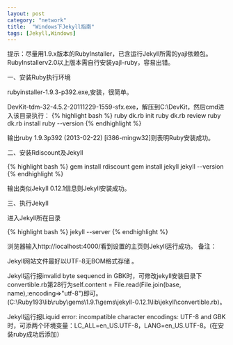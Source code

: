 ```yaml
---
layout: post
category: "network"
title:  "Windows下Jekyll指南"
tags: [Jekyll,Windows]
---
```


提示：尽量用1.9.x版本的RubyInstaller，已含运行Jekyll所需的yajl依赖包。RubyInstallerv2.0以上版本需自行安装yajl-ruby，容易出错。

一、安装Ruby执行环境

rubyinstaller-1.9.3-p392.exe,安装，很简单。

DevKit-tdm-32-4.5.2-20111229-1559-sfx.exe，解压到C:\DevKit，然后cmd进入该目录执行：
{% highlight bash %}
ruby dk.rb init
ruby dk.rb review
ruby dk.rb install
ruby --version
{% endhighlight %}

输出ruby 1.9.3p392 (2013-02-22) [i386-mingw32]则表明Ruby安装成功。

二、安装Rdiscount及Jekyll

{% highlight bash %}
gem install rdiscount
gem install jekyll
jekyll --version
{% endhighlight %}

输出类似Jekyll 0.12.1信息则Jekyll安装成功。

三、执行Jekyll

进入Jekyll所在目录

{% highlight bash %}
jekyll --server
{% endhighlight %}

浏览器输入http://localhost:4000/看到设置的主页则Jekyll运行成功。
备注：

Jekyll网站文件最好以UTF-8无BOM格式存储 。

Jekyll运行报invalid byte sequencd in GBK时，可修改jekyll安装目录下convertible.rb第28行为self.content = File.read(File.join(base, name),:encoding=>"utf-8")即可。(C:\Ruby193\lib\ruby\gems\1.9.1\gems\jekyll-0.12.1\lib\jekyll\convertible.rb)。

Jekyll运行报Liquid error: incompatible character encodings: UTF-8 and GBK时，可添两个环境变量：LC_ALL=en_US.UTF-8，LANG=en_US.UTF-8。(在安装ruby成功后添加）
